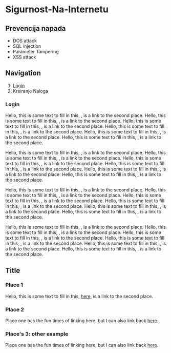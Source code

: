 # Sigurnost-Na-Internetu

## Prevencija napada ##

* DOS attack
* SQL injection
* Parameter Tampering
* XSS attack

## Navigation

1. [Login](#login)
2. Kreiranje Naloga

### Login

Hello, this is some text to fill in this, , is a link to the second place.
Hello, this is some text to fill in this, , is a link to the second place.
Hello, this is some text to fill in this, , is a link to the second place.
Hello, this is some text to fill in this, , is a link to the second place.
Hello, this is some text to fill in this, , is a link to the second place.
Hello, this is some text to fill in this, , is a link to the second place.

Hello, this is some text to fill in this, , is a link to the second place.
Hello, this is some text to fill in this, , is a link to the second place.
Hello, this is some text to fill in this, , is a link to the second place.
Hello, this is some text to fill in this, , is a link to the second place.
Hello, this is some text to fill in this, , is a link to the second place.
Hello, this is some text to fill in this, , is a link to the second place.

Hello, this is some text to fill in this, , is a link to the second place.
Hello, this is some text to fill in this, , is a link to the second place.
Hello, this is some text to fill in this, , is a link to the second place.
Hello, this is some text to fill in this, , is a link to the second place.
Hello, this is some text to fill in this, , is a link to the second place.
Hello, this is some text to fill in this, , is a link to the second place.

Hello, this is some text to fill in this, , is a link to the second place.
Hello, this is some text to fill in this, , is a link to the second place.
Hello, this is some text to fill in this, , is a link to the second place.
Hello, this is some text to fill in this, , is a link to the second place.
Hello, this is some text to fill in this, , is a link to the second place.
Hello, this is some text to fill in this, , is a link to the second place.


## Title

### Place 1

Hello, this is some text to fill in this, [here](#place-2), is a link to the second place.

### Place 2

Place one has the fun times of linking here, but I can also link back [here](#place-1).

### Place's 3: other example

Place one has the fun times of linking here, but I can also link back [here](#places-3-other-example).
